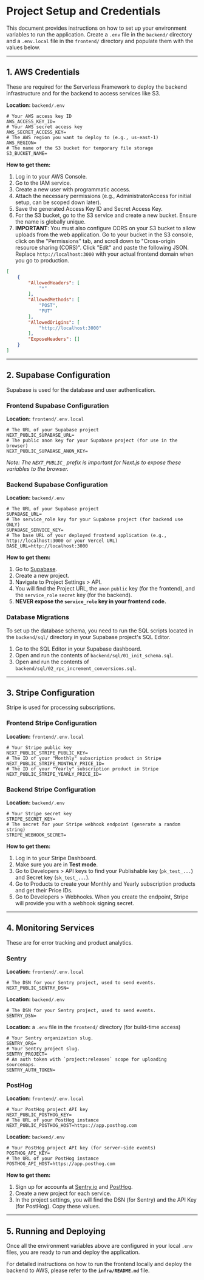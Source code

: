 # Project Setup and Credentials

This document provides instructions on how to set up your environment variables to run the application. Create a `.env` file in the `backend/` directory and a `.env.local` file in the `frontend/` directory and populate them with the values below.

---

## 1. AWS Credentials

These are required for the Serverless Framework to deploy the backend infrastructure and for the backend to access services like S3.

**Location:** `backend/.env`

```
# Your AWS access key ID
AWS_ACCESS_KEY_ID=
# Your AWS secret access key
AWS_SECRET_ACCESS_KEY=
# The AWS region you want to deploy to (e.g., us-east-1)
AWS_REGION=
# The name of the S3 bucket for temporary file storage
S3_BUCKET_NAME=
```
**How to get them:**
1.  Log in to your AWS Console.
2.  Go to the IAM service.
3.  Create a new user with programmatic access.
4.  Attach the necessary permissions (e.g., AdministratorAccess for initial setup, can be scoped down later).
5.  Save the generated Access Key ID and Secret Access Key.
6.  For the S3 bucket, go to the S3 service and create a new bucket. Ensure the name is globally unique.
7.  **IMPORTANT**: You must also configure CORS on your S3 bucket to allow uploads from the web application. Go to your bucket in the S3 console, click on the "Permissions" tab, and scroll down to "Cross-origin resource sharing (CORS)". Click "Edit" and paste the following JSON. Replace `http://localhost:3000` with your actual frontend domain when you go to production.

```json
[
    {
        "AllowedHeaders": [
            "*"
        ],
        "AllowedMethods": [
            "POST",
            "PUT"
        ],
        "AllowedOrigins": [
            "http://localhost:3000"
        ],
        "ExposeHeaders": []
    }
]
```

---

## 2. Supabase Configuration

Supabase is used for the database and user authentication.

### Frontend Supabase Configuration
**Location:** `frontend/.env.local`
```
# The URL of your Supabase project
NEXT_PUBLIC_SUPABASE_URL=
# The public anon key for your Supabase project (for use in the browser)
NEXT_PUBLIC_SUPABASE_ANON_KEY=
```
*Note: The `NEXT_PUBLIC_` prefix is important for Next.js to expose these variables to the browser.*

### Backend Supabase Configuration
**Location:** `backend/.env`
```
# The URL of your Supabase project
SUPABASE_URL=
# The service_role key for your Supabase project (for backend use ONLY)
SUPABASE_SERVICE_KEY=
# The base URL of your deployed frontend application (e.g., http://localhost:3000 or your Vercel URL)
BASE_URL=http://localhost:3000
```

**How to get them:**
1.  Go to [Supabase](https://supabase.com/).
2.  Create a new project.
3.  Navigate to Project Settings > API.
4.  You will find the Project URL, the `anon` `public` key (for the frontend), and the `service_role` `secret` key (for the backend).
5.  **NEVER expose the `service_role` key in your frontend code.**

### Database Migrations
To set up the database schema, you need to run the SQL scripts located in the `backend/sql/` directory in your Supabase project's SQL Editor.

1.  Go to the SQL Editor in your Supabase dashboard.
2.  Open and run the contents of `backend/sql/01_init_schema.sql`.
3.  Open and run the contents of `backend/sql/02_rpc_increment_conversions.sql`.

---

## 3. Stripe Configuration

Stripe is used for processing subscriptions.

### Frontend Stripe Configuration
**Location:** `frontend/.env.local`
```
# Your Stripe public key
NEXT_PUBLIC_STRIPE_PUBLIC_KEY=
# The ID of your "Monthly" subscription product in Stripe
NEXT_PUBLIC_STRIPE_MONTHLY_PRICE_ID=
# The ID of your "Yearly" subscription product in Stripe
NEXT_PUBLIC_STRIPE_YEARLY_PRICE_ID=
```

### Backend Stripe Configuration
**Location:** `backend/.env`
```
# Your Stripe secret key
STRIPE_SECRET_KEY=
# The secret for your Stripe webhook endpoint (generate a random string)
STRIPE_WEBHOOK_SECRET=
```

**How to get them:**
1.  Log in to your Stripe Dashboard.
2.  Make sure you are in **Test mode**.
3.  Go to Developers > API keys to find your Publishable key (`pk_test_...`) and Secret key (`sk_test_...`).
4.  Go to Products to create your Monthly and Yearly subscription products and get their Price IDs.
5.  Go to Developers > Webhooks. When you create the endpoint, Stripe will provide you with a webhook signing secret.

---

## 4. Monitoring Services

These are for error tracking and product analytics.

### Sentry

**Location:** `frontend/.env.local`
```
# The DSN for your Sentry project, used to send events.
NEXT_PUBLIC_SENTRY_DSN=
```

**Location:** `backend/.env`
```
# The DSN for your Sentry project, used to send events.
SENTRY_DSN=
```

**Location:** a `.env` file in the `frontend/` directory (for build-time access)
```
# Your Sentry organization slug.
SENTRY_ORG=
# Your Sentry project slug.
SENTRY_PROJECT=
# An auth token with `project:releases` scope for uploading sourcemaps.
SENTRY_AUTH_TOKEN=
```

### PostHog

**Location:** `frontend/.env.local`
```
# Your PostHog project API key
NEXT_PUBLIC_POSTHOG_KEY=
# The URL of your PostHog instance
NEXT_PUBLIC_POSTHOG_HOST=https://app.posthog.com
```

**Location:** `backend/.env`
```
# Your PostHog project API key (for server-side events)
POSTHOG_API_KEY=
# The URL of your PostHog instance
POSTHOG_API_HOST=https://app.posthog.com
```

**How to get them:**
1.  Sign up for accounts at [Sentry.io](https://sentry.io) and [PostHog](https://posthog.com).
2.  Create a new project for each service.
3.  In the project settings, you will find the DSN (for Sentry) and the API Key (for PostHog). Copy these values.

---

## 5. Running and Deploying

Once all the environment variables above are configured in your local `.env` files, you are ready to run and deploy the application.

For detailed instructions on how to run the frontend locally and deploy the backend to AWS, please refer to the **`infra/README.md`** file.
